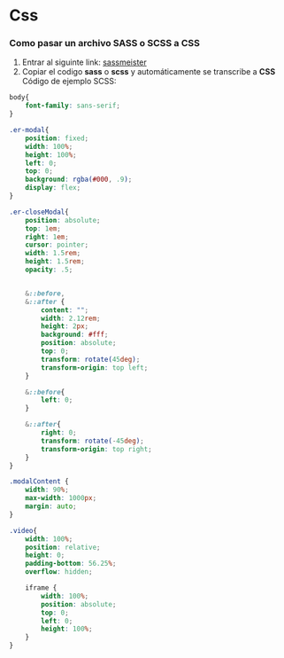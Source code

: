 # Css

### Como pasar un archivo **SASS** o **SCSS** a **CSS**

1. Entrar al siguinte link: [sassmeister](https://www.sassmeister.com/)
2. Copiar el codigo **sass** o **scss** y automáticamente se transcribe a **CSS**   
Código de ejemplo SCSS:
```scss
body{
    font-family: sans-serif;
}

.er-modal{
    position: fixed;
    width: 100%;
    height: 100%;
    left: 0;
    top: 0;
    background: rgba(#000, .9);
    display: flex;
}

.er-closeModal{
    position: absolute;
    top: 1em;
    right: 1em;
    cursor: pointer;
    width: 1.5rem;
    height: 1.5rem;
    opacity: .5;


    &::before,
    &::after {
        content: "";
        width: 2.12rem;
        height: 2px;
        background: #fff;
        position: absolute;
        top: 0;
        transform: rotate(45deg);
        transform-origin: top left;
    }

    &::before{
        left: 0;
    }

    &::after{
        right: 0;
        transform: rotate(-45deg);
        transform-origin: top right;
    }
}

.modalContent {
    width: 90%;
    max-width: 1000px;
    margin: auto;
}

.video{
    width: 100%;
    position: relative;
    height: 0;
    padding-bottom: 56.25%;
    overflow: hidden;

    iframe {
        width: 100%;
        position: absolute;
        top: 0;
        left: 0;
        height: 100%;
    }
}
```
